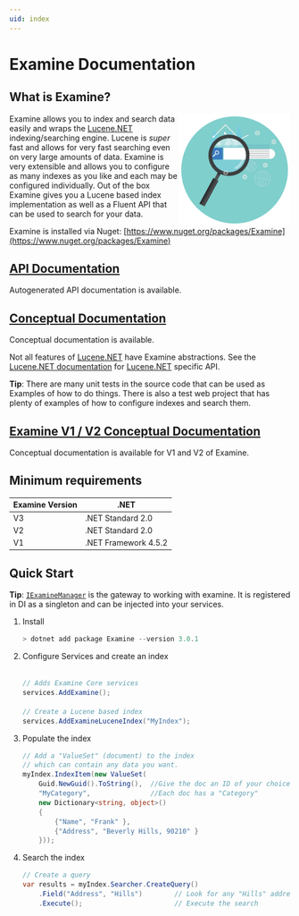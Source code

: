 ```yaml
---
uid: index
---
```


Examine Documentation
===

## What is Examine?

<img align="right" src="https://github.com/Shazwazza/Examine/raw/master/assets/logo-round-small.png?raw=true"> Examine allows you to index and search data easily and wraps the [Lucene.NET](https://lucenenet.apache.org/) indexing/searching engine. Lucene is _super_ fast and allows for very fast searching even on very large amounts of data. Examine is very extensible and allows you to configure as many indexes as you like and each may be configured individually. Out of the box Examine gives you a Lucene based index implementation as well as a Fluent API that can be used to search for your data.

Examine is installed via Nuget: [https://www.nuget.org/packages/Examine](https://www.nuget.org/packages/Examine)

## [API Documentation](xref:apidocsindex)

Autogenerated API documentation is available.

## [Conceptual Documentation](xref:indexing)

Conceptual documentation is available.

Not all features of [Lucene.NET](https://lucenenet.apache.org/) have Examine abstractions. See the [Lucene.NET documentation](https://lucenenet.apache.org/docs/4.8.0-beta00016/) for [Lucene.NET](https://lucenenet.apache.org/) specific API.

**Tip**: There are many unit tests in the source code that can be used as Examples of how to do things. There is also a test web project that has plenty of examples of how to configure indexes and search them.

## [Examine V1 / V2 Conceptual Documentation](xref:v2index)

Conceptual documentation is available for V1 and V2 of Examine.

## Minimum requirements

| Examine Version | .NET |
| --------------- | ---- |
| V3 | .NET Standard 2.0 |
| V2 | .NET Standard 2.0 |
| V1 | .NET Framework 4.5.2 |

## Quick Start

**Tip**: [`IExamineManager`](xref:Examine.IExamineManager) is the gateway to working with examine. It is registered in DI as a singleton and can be injected into your services.

1. Install

    ```powershell
    > dotnet add package Examine --version 3.0.1
    ```

1. Configure Services and create an index

    ```cs

    // Adds Examine Core services
    services.AddExamine();

    // Create a Lucene based index
    services.AddExamineLuceneIndex("MyIndex");
    ```

1. Populate the index

    ```cs
    // Add a "ValueSet" (document) to the index 
    // which can contain any data you want.
    myIndex.IndexItem(new ValueSet(
        Guid.NewGuid().ToString(),  //Give the doc an ID of your choice
        "MyCategory",               //Each doc has a "Category"
        new Dictionary<string, object>()
        {
            {"Name", "Frank" },
            {"Address", "Beverly Hills, 90210" }
        }));
    ```

1. Search the index

    ```cs
    // Create a query
    var results = myIndex.Searcher.CreateQuery()
        .Field("Address", "Hills")        // Look for any "Hills" addresses
        .Execute();                       // Execute the search
    ```
